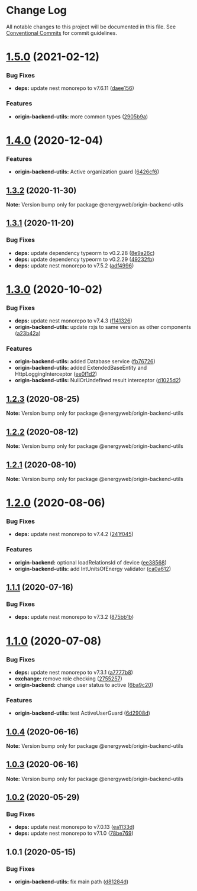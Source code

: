 # Change Log

All notable changes to this project will be documented in this file.
See [Conventional Commits](https://conventionalcommits.org) for commit guidelines.

# [1.5.0](https://github.com/energywebfoundation/origin/compare/@energyweb/origin-backend-utils@1.4.0...@energyweb/origin-backend-utils@1.5.0) (2021-02-12)


### Bug Fixes

* **deps:** update nest monorepo to v7.6.11 ([daee156](https://github.com/energywebfoundation/origin/commit/daee156b9c315c527311f0c78ffbdf4226b6785a))


### Features

* **origin-backend-utils:** more common types ([2905b9a](https://github.com/energywebfoundation/origin/commit/2905b9abd22736f1765d0c11b30fc1cb7dc4196c))





# [1.4.0](https://github.com/energywebfoundation/origin/compare/@energyweb/origin-backend-utils@1.3.2...@energyweb/origin-backend-utils@1.4.0) (2020-12-04)


### Features

* **origin-backend-utils:** Active organization guard ([6426cf6](https://github.com/energywebfoundation/origin/commit/6426cf6d01bbe94c4735401250a708497826e564))





## [1.3.2](https://github.com/energywebfoundation/origin/compare/@energyweb/origin-backend-utils@1.3.1...@energyweb/origin-backend-utils@1.3.2) (2020-11-30)

**Note:** Version bump only for package @energyweb/origin-backend-utils





## [1.3.1](https://github.com/energywebfoundation/origin/compare/@energyweb/origin-backend-utils@1.3.0...@energyweb/origin-backend-utils@1.3.1) (2020-11-20)


### Bug Fixes

* **deps:** update dependency typeorm to v0.2.28 ([8e9a26c](https://github.com/energywebfoundation/origin/commit/8e9a26c3a9c6218ad12fcd6c8ce6b71f767c8731))
* **deps:** update dependency typeorm to v0.2.29 ([49232fb](https://github.com/energywebfoundation/origin/commit/49232fbd085e86a5e1df943aa917fe5ed86bff27))
* **deps:** update nest monorepo to v7.5.2 ([adf4996](https://github.com/energywebfoundation/origin/commit/adf49962f675ef88237af96baef0093057d0697f))





# [1.3.0](https://github.com/energywebfoundation/origin/compare/@energyweb/origin-backend-utils@1.2.3...@energyweb/origin-backend-utils@1.3.0) (2020-10-02)


### Bug Fixes

* **deps:** update nest monorepo to v7.4.3 ([f141326](https://github.com/energywebfoundation/origin/commit/f141326309427651b0ac43e4f90fcd5d62c355bc))
* **origin-backend-utils:** update rxjs to same version as other components ([a23b42a](https://github.com/energywebfoundation/origin/commit/a23b42a1c5f9a0413e8619e419e01a51c3c0fcd6))


### Features

* **origin-backend-utils:** added Database service ([fb76726](https://github.com/energywebfoundation/origin/commit/fb76726f9ed70737f7ccd855087bfab5d9c201d2))
* **origin-backend-utils:** added ExtendedBaseEntity and HttpLoggingInterceptor ([ee0f1d2](https://github.com/energywebfoundation/origin/commit/ee0f1d29374de827f494f351f5cb9f945574a7f5))
* **origin-backend-utils:** NullOrUndefined result interceptor ([d1025d2](https://github.com/energywebfoundation/origin/commit/d1025d2b034f317520de03866ff4b76bb62c333a))





## [1.2.3](https://github.com/energywebfoundation/origin/compare/@energyweb/origin-backend-utils@1.2.2...@energyweb/origin-backend-utils@1.2.3) (2020-08-25)

**Note:** Version bump only for package @energyweb/origin-backend-utils





## [1.2.2](https://github.com/energywebfoundation/origin/compare/@energyweb/origin-backend-utils@1.2.1...@energyweb/origin-backend-utils@1.2.2) (2020-08-12)

**Note:** Version bump only for package @energyweb/origin-backend-utils





## [1.2.1](https://github.com/energywebfoundation/origin/compare/@energyweb/origin-backend-utils@1.2.0...@energyweb/origin-backend-utils@1.2.1) (2020-08-10)

**Note:** Version bump only for package @energyweb/origin-backend-utils





# [1.2.0](https://github.com/energywebfoundation/origin/compare/@energyweb/origin-backend-utils@1.1.1...@energyweb/origin-backend-utils@1.2.0) (2020-08-06)


### Bug Fixes

* **deps:** update nest monorepo to v7.4.2 ([241f045](https://github.com/energywebfoundation/origin/commit/241f04525f8d09f8bd464f979933390ad6a4bb2a))


### Features

* **origin-backend:** optional loadRelationsId of device ([ee38568](https://github.com/energywebfoundation/origin/commit/ee385688431b72dcc967544e1552e59e6ca8c9ef))
* **origin-backend-utils:** add IntUnitsOfEnergy validator ([ca0a612](https://github.com/energywebfoundation/origin/commit/ca0a612c04addb3497a8f4a1def95e3e9640cdd3))





## [1.1.1](https://github.com/energywebfoundation/origin/compare/@energyweb/origin-backend-utils@1.1.0...@energyweb/origin-backend-utils@1.1.1) (2020-07-16)


### Bug Fixes

* **deps:** update nest monorepo to v7.3.2 ([875bb1b](https://github.com/energywebfoundation/origin/commit/875bb1b17fee5647d921f6771a58a4aa55aec59d))





# [1.1.0](https://github.com/energywebfoundation/origin/compare/@energyweb/origin-backend-utils@1.0.4...@energyweb/origin-backend-utils@1.1.0) (2020-07-08)


### Bug Fixes

* **deps:** update nest monorepo to v7.3.1 ([a7777b8](https://github.com/energywebfoundation/origin/commit/a7777b85aa0c56df661b1b3f24467cc8e95b2051))
* **exchange:** remove role checking ([2755257](https://github.com/energywebfoundation/origin/commit/27552579abbb2a294f184fb5c5ee55c92e258f20))
* **origin-backend:** change user status to active ([6ba9c20](https://github.com/energywebfoundation/origin/commit/6ba9c209694ae58ce493d286cec39bd58e49e821))


### Features

* **origin-backend-utils:** test ActiveUserGuard ([6d2908d](https://github.com/energywebfoundation/origin/commit/6d2908d63de34169661879df2c36e5ebf7484253))





## [1.0.4](https://github.com/energywebfoundation/origin/compare/@energyweb/origin-backend-utils@1.0.3...@energyweb/origin-backend-utils@1.0.4) (2020-06-16)

**Note:** Version bump only for package @energyweb/origin-backend-utils





## [1.0.3](https://github.com/energywebfoundation/origin/compare/@energyweb/origin-backend-utils@1.0.2...@energyweb/origin-backend-utils@1.0.3) (2020-06-16)

**Note:** Version bump only for package @energyweb/origin-backend-utils





## [1.0.2](https://github.com/energywebfoundation/origin/compare/@energyweb/origin-backend-utils@1.0.1...@energyweb/origin-backend-utils@1.0.2) (2020-05-29)


### Bug Fixes

* **deps:** update nest monorepo to v7.0.13 ([ea1133d](https://github.com/energywebfoundation/origin/commit/ea1133dd1efdcad9083b19b622884918dd802bee))
* **deps:** update nest monorepo to v7.1.0 ([78be769](https://github.com/energywebfoundation/origin/commit/78be769e5b1f8a27e16bb65ff2c879b20a03bce8))





## 1.0.1 (2020-05-15)


### Bug Fixes

* **origin-backend-utils:** fix main path ([d81284d](https://github.com/energywebfoundation/origin/commit/d81284dd1d271d6f09e827ce702955bc6d8a8a18))
